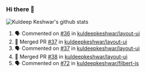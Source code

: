 ### Hi there 👋

<!--
**kuldeepkeshwar/kuldeepkeshwar** is a ✨ _special_ ✨ repository because its `README.md` (this file) appears on your GitHub profile.

Here are some ideas to get you started:

- 🔭 I’m currently working on ...
- 🌱 I’m currently learning ...
- 👯 I’m looking to collaborate on ...
- 🤔 I’m looking for help with ...
- 💬 Ask me about ...
- 📫 How to reach me: ...
- 😄 Pronouns: ...
- ⚡ Fun fact: ...
-->
![Kuldeep Keshwar's github stats](https://github-readme-stats.vercel.app/api?username=kuldeepkeshwar&show_icons=true)

<!--START_SECTION:activity-->
1. 🗣 Commented on [#36](https://github.com//kuldeepkeshwar/layout-ui/issues/36) in [kuldeepkeshwar/layout-ui](https://github.com//kuldeepkeshwar/layout-ui)
2. 🎉 Merged PR [#37](https://github.com//kuldeepkeshwar/layout-ui/pull/37) in [kuldeepkeshwar/layout-ui](https://github.com//kuldeepkeshwar/layout-ui)
3. 🗣 Commented on [#37](https://github.com//kuldeepkeshwar/layout-ui/issues/37) in [kuldeepkeshwar/layout-ui](https://github.com//kuldeepkeshwar/layout-ui)
4. 🎉 Merged PR [#38](https://github.com//kuldeepkeshwar/layout-ui/pull/38) in [kuldeepkeshwar/layout-ui](https://github.com//kuldeepkeshwar/layout-ui)
5. 🗣 Commented on [#72](https://github.com//kuldeepkeshwar/filbert-js/issues/72) in [kuldeepkeshwar/filbert-js](https://github.com//kuldeepkeshwar/filbert-js)
<!--END_SECTION:activity-->
